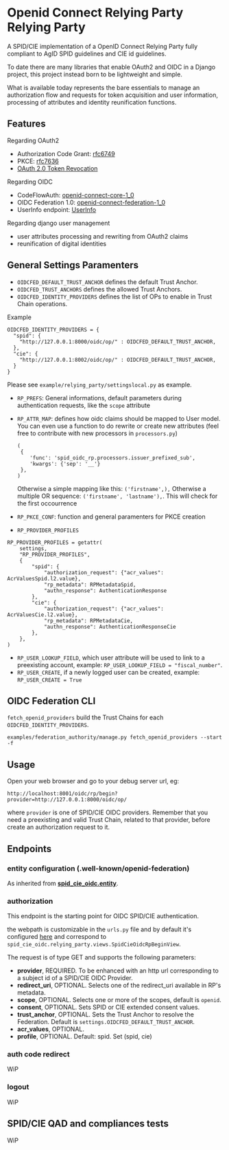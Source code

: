 # Openid Connect Relying Party Relying Party

A SPID/CIE implementation of a OpenID Connect Relying Party fully compliant to
AgID SPID guidelines and CIE id guidelines.

To date there are many libraries that enable OAuth2 and OIDC in a Django project,
this project instead born to be lightweight and simple.

What is available today represents the bare essentials to manage an authorization flow and requests
for token acquisition and user information, processing of attributes and identity reunification functions.

## Features

Regarding OAuth2

 - Authorization Code Grant: [rfc6749](https://tools.ietf.org/html/rfc6749#section-4.1)
 - PKCE: [rfc7636](https://tools.ietf.org/html/rfc7636)
 - [OAuth 2.0 Token Revocation](https://datatracker.ietf.org/doc/html/rfc7009)

Regarding OIDC

 - CodeFlowAuth: [openid-connect-core-1_0](https://openid.net/specs/openid-connect-core-1_0.html#CodeFlowAuth)
 - OIDC Federation 1.0: [openid-connect-federation-1_0](https://openid.net/specs/openid-connect-federation-1_0.html)
 - UserInfo endpoint: [UserInfo](https://openid.net/specs/openid-connect-core-1_0.html#UserInfo)

Regarding django user management

 - user attributes processing and rewriting from OAuth2 claims
 - reunification of digital identities

## General Settings Paramenters

- `OIDCFED_DEFAULT_TRUST_ANCHOR` defines the default Trust Anchor.
- `OIDCFED_TRUST_ANCHORS` defines the allowed Trust Anchors. 
- `OIDCFED_IDENTITY_PROVIDERS` defines the list of OPs to enable in Trust Chain operations.

Example
````
OIDCFED_IDENTITY_PROVIDERS = {
  "spid": {
    "http://127.0.0.1:8000/oidc/op/" : OIDCFED_DEFAULT_TRUST_ANCHOR,
  },
  "cie": {
    "http://127.0.0.1:8002/oidc/op/" : OIDCFED_DEFAULT_TRUST_ANCHOR,
  }
}
````

Please see `example/relying_party/settingslocal.py` as example.

- `RP_PREFS`: General informations, default parameters during authentication requests, like the `scope` attribute
- `RP_ATTR_MAP`: defines how oidc claims should be mapped to User model. You can even use a function to do rewrite or create new attributes (feel free to contribute with new processors in `processors.py`)
    ````
    (
     {
        'func': 'spid_oidc_rp.processors.issuer_prefixed_sub',
        'kwargs': {'sep': '__'}
     },
    )
    ````
    Otherwise a simple mapping like this: `('firstname',),`
    Otherwise a multiple OR sequence: `('firstname', 'lastname'),`. This will check for the first occourrence
- `RP_PKCE_CONF`: function and general paramenters for PKCE creation

- `RP_PROVIDER_PROFILES`

````
RP_PROVIDER_PROFILES = getattr(
    settings,
    "RP_PROVIDER_PROFILES",
    {
        "spid": {
            "authorization_request": {"acr_values": AcrValuesSpid.l2.value},
            "rp_metadata": RPMetadataSpid,
            "authn_response": AuthenticationResponse
        },
        "cie": {
            "authorization_request": {"acr_values": AcrValuesCie.l2.value},
            "rp_metadata": RPMetadataCie,
            "authn_response": AuthenticationResponseCie
        },
    },
)
````
- `RP_USER_LOOKUP_FIELD`, which user attribute will be used to link to a preexisting account, example: `RP_USER_LOOKUP_FIELD = "fiscal_number"`.
- `RP_USER_CREATE`, if a newly logged user can be created, example: `RP_USER_CREATE = True`


## OIDC Federation CLI

`fetch_openid_providers` build the Trust Chains for each `OIDCFED_IDENTITY_PROVIDERS`. 
````
examples/federation_authority/manage.py fetch_openid_providers --start -f

````

## Usage

Open your web browser and go to your debug server url, eg:

`http://localhost:8001/oidc/rp/begin?provider=http://127.0.0.1:8000/oidc/op/`

where `provider` is one of SPID/CIE OIDC providers.
Remember that you need a preexisting and valid Trust Chain, related
to that provider, before create an authorization request to it.

## Endpoints

### entity configuration (.well-known/openid-federation)

As inherited from [__spid_cie_oidc.entity__](docs/tecnhical_specifications/ENTITY.md).

### authorization

This endpoint is the starting point for OIDC SPID/CIE authentication.

the webpath is customizable in the `urls.py` file and by default it's
configured [here](https://github.com/peppelinux/spid-cie-oidc-django/blob/main/spid_cie_oidc/relying_party/urls.py#L13) 
and correspond to `spid_cie_oidc.relying_party.views.SpidCieOidcRpBeginView`.

The request is of type GET and supports the following parameters:

- __provider__, REQUIRED. To be enhanced with an http url corresponding to a subject id of a SPID/CIE OIDC Provider.
- __redirect_uri__, OPTIONAL. Selects one of the redirect_uri available in RP's metadata.
- __scope__, OPTIONAL. Selects one or more of the scopes, default is `openid`.
- __consent__, OPTIONAL. Sets SPID or CIE extended consent values.
- __trust_anchor__, OPTIONAL. Sets the Trust Anchor to resolve the Federation. Default is `settings.OIDCFED_DEFAULT_TRUST_ANCHOR`.
- __acr_values__, OPTIONAL.
- __profile__, OPTIONAL. Default: spid. Set (spid, cie)

### auth code redirect

WiP

### logout

WiP

## SPID/CIE QAD and compliances tests

WiP
